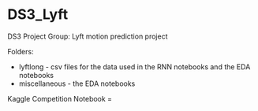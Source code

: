 # DS3_Lyft
DS3 Project Group: Lyft motion prediction project

Folders:
* lyftlong - csv files for the data used in the RNN notebooks and the EDA notebooks
* miscellaneous - the EDA notebooks


Kaggle Competition Notebook = 
